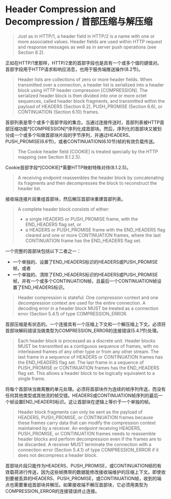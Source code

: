 # Header Compression and Decompression / 首部压缩与解压缩
> Just as in HTTP/1, a header field in HTTP/2 is a name with one or more associated values. Header fields are used within HTTP request and response messages as well as in server push operations (see Section 8.2).

正如在HTTP/1里那样，HTTP/2里的首部字段也是具有一个或多个值的键值对。首部字段用于HTTP请求和响应消息，也用于服务端推送操作(8.2节)。

> Header lists are collections of zero or more header fields. When transmitted over a connection, a header list is serialized into a header block using HTTP header compression [COMPRESSION]. The serialized header block is then divided into one or more octet sequences, called header block fragments, and transmitted within the payload of HEADERS (Section 6.2), PUSH_PROMISE (Section 6.6), or CONTINUATION (Section 6.10) frames.

首部列表是零个或多个首部字段的集合。当通过连接传送时，首部列表被HTTP首部压缩功能*[COMPRESSION]*序列化成首部块。然后，序列化的首部块又被划分成一个或多个叫做首部块片段的字节序列，并通过HEADERS、PUSH\_PROMISE(6.6节)，或者CONTINUATION(6.10节)帧的有效负载传送。

> The Cookie header field [COOKIE] is treated specially by the HTTP mapping (see Section 8.1.2.5).

Cookie首部字段*[COOKIE]*需要HTTP映射特殊对待(8.1.2.5)。

> A receiving endpoint reassembles the header block by concatenating its fragments and then decompresses the block to reconstruct the header list.

接收端连接片段重组首部块，然后解压首部块重建首部列表。

> A complete header block consists of either:
> 
> * a single HEADERS or PUSH\_PROMISE frame, with the END\_HEADERS flag set, or
> * a HEADERS or PUSH\_PROMISE frame with the END\_HEADERS flag cleared and one or more CONTINUATION frames, where the last CONTINUATION frame has the END\_HEADERS flag set.

一个完整的首部块包括以下二者之一：

* 一个单独的、设置了END\_HEADERS标识的HEADERS或PUSH\_PROMISE帧，或者
* 一个单独的、清除了END\_HEADERS标识的HEADERS或PUSH\_PROMISE帧，并有一个或多个CONTINUATION帧，且最后一个CONTINUATION帧设置了END\_HEADERS标识。

> Header compression is stateful. One compression context and one decompression context are used for the entire connection. A decoding error in a header block MUST be treated as a connection error (Section 5.4.1) of type COMPRESSION\_ERROR.

首部压缩是有状态的。一个连接具有一个压缩上下文和一个解压缩上下文。必须将首部块解码错误当做类型为COMPRESSION\_ERROR的连接错误(5.4.1节)处理。

> Each header block is processed as a discrete unit. Header blocks MUST be transmitted as a contiguous sequence of frames, with no interleaved frames of any other type or from any other stream. The last frame in a sequence of HEADERS or CONTINUATION frames has the END\_HEADERS flag set. The last frame in a sequence of PUSH_PROMISE or CONTINUATION frames has the END\_HEADERS flag set. This allows a header block to be logically equivalent to a single frame.

将每个首部块当做离散的单元处理。必须将首部块作为连续的帧序列传送，而没有任何其他类型或其他流的帧交错。HEADERS或CONTINUATION帧序列的最后一个帧设置END\_HEADERS标识。这让首部块在逻辑上等价于一个单独的帧。

> Header block fragments can only be sent as the payload of HEADERS, PUSH\_PROMISE, or CONTINUATION frames because these frames carry data that can modify the compression context maintained by a receiver. An endpoint receiving HEADERS, PUSH\_PROMISE, or CONTINUATION frames needs to reassemble header blocks and perform decompression even if the frames are to be discarded. A receiver MUST terminate the connection with a connection error (Section 5.4.1) of type COMPRESSION_ERROR if it does not decompress a header block.

首部块片段只能作为HEADERS、PUSH\_PROMISE，或CONTINUATION帧的有效载荷进行传送，因为这些帧携带的数据能修改接收端维护的压缩上下文。即使收到要被丢弃的HEADERS、PUSH\_PROMISE，或CONTINUATION帧，收到的端点也需要重组首部块并解压。如果接收端不解压首部块，它必须用类型为COMPRESSION\_ERROR的连接错误终止连接。